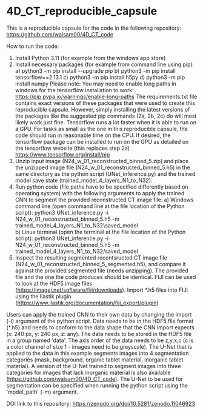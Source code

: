 # 4D_CT_reproducible_capsule
This is a reproducible capsule for the code in the following repository: https://github.com/walsam00/4D_CT_code

How to run the code:
1. Install Python 3.11 (for example from the windows app store)
2.  Install necessary packages (for example from command line using pip):
    a) python3 -m pip install --upgrade pip
    b) python3 -m pip install tensorflow==2.13.1
    c) python3 -m pip install h5py
    d) python3 -m pip install numpy
    Please note:
    You may need to enable long paths in windows for the tensorflow installation to work: https://pip.pypa.io/warnings/enable-long-paths
    The requirements.txt file contains exact versions of these packages that were used to create this reproducible capsule.
    However, simply installing the latest versions of the packages like the suggested pip commands (2a, 2b, 2c) do will most likely work just fine.
    Tensorflow runs a lot faster when it is able to run on a GPU. For tasks as small as the one in this reproducible capsule, the code should run in reasonable time on the CPU.
    If desired, the tensorflow package can be installed to run on the GPU as detailed on the tensorflow website (this replaces step 2a) https://www.tensorflow.org/install/pip
4. Unzip input image (N24_w_01_reconstructed_binned_5.zip) and place the unzipped image file (N24_w_01_reconstructed_binned_5.h5) in the same directory as the python script (UNet_inference.py) and the trained model save state (trained_model_4_layers_N1_to_N32).
5. Run python code (file paths have to be specified differently based on operating system) with the following arguments to apply the trained CNN to segment the provided reconstructed CT image file:
   a) Windows command line (open command line at the file location of the Python script):
      python3 UNet_inference.py -i N24_w_01_reconstructed_binned_5.h5 -m trained_model_4_layers_N1_to_N32\saved_model       
   b) Linux terminal (open the terminal at the file location of the Python script):
      python3 UNet_inference.py -i N24_w_01_reconstructed_binned_5.h5 -m trained_model_4_layers_N1_to_N32/saved_model
6. Inspect the resulting segmented recontsructed CT image file (N24_w_01_reconstructed_binned_5_segmented.h5), and compare it against the provided segmented file (needs unzipping). The provided file and the one the code produces should be identical. FIJI can be used to look at the HDF5 image files (https://imagej.net/software/fiji/downloads). Import *.h5 files into FIJI using the Ilastik plugin (https://www.ilastik.org/documentation/fiji_export/plugin)

Users can apply the trained CNN to their own data by changing the import (-i) argument of the python script. Data needs to be in the HDF5 file format (*.h5) and needs to conform to the data shape that the CNN import expects (x: 240 px, y: 240 px, z: any). The data needs to be stored in the HDF5 file in a group named 'data'. The axis order of the data needs to be z,y,x,c (c is a color channel of size 1 - images need to be greyscale). 
The U-Net that is applied to the data in this example segments images into 4 segmentation categories (mask, background, organic tablet material, inorganic tablet material). A version of the U-Net trained to segment images into three categories for images that lack inorganic material is also available (https://github.com/walsam00/4D_CT_code). The U-Net to be used for segmentation can be specified when running the python script using the 'model_path' (-m) argument.

DOI link to this repository:
https://zenodo.org/doi/10.5281/zenodo.11046923
                        
